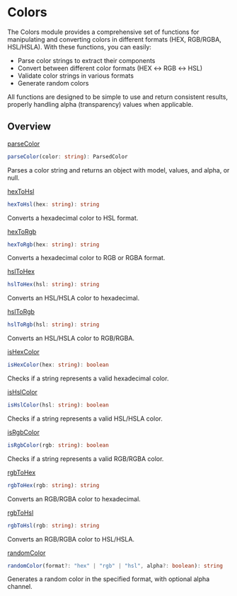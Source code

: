# Colors

The Colors module provides a comprehensive set of functions for manipulating and converting colors in different formats (HEX, RGB/RGBA, HSL/HSLA). With these functions, you can easily:

- Parse color strings to extract their components
- Convert between different color formats (HEX ↔ RGB ↔ HSL)
- Validate color strings in various formats
- Generate random colors

All functions are designed to be simple to use and return consistent results, properly handling alpha (transparency) values when applicable.

## Overview

[parseColor](./parseColor.md)
```typescript
parseColor(color: string): ParsedColor
```
Parses a color string and returns an object with model, values, and alpha, or null.

[hexToHsl](./hexToHsl.md)
```typescript
hexToHsl(hex: string): string
```
Converts a hexadecimal color to HSL format.

[hexToRgb](./hexToRgb.md)
```typescript
hexToRgb(hex: string): string
```
Converts a hexadecimal color to RGB or RGBA format.

[hslToHex](./hslToHex.md)
```typescript
hslToHex(hsl: string): string
```
Converts an HSL/HSLA color to hexadecimal.

[hslToRgb](./hslToRgb.md)
```typescript
hslToRgb(hsl: string): string
```
Converts an HSL/HSLA color to RGB/RGBA.

[isHexColor](./isHexColor.md)
```typescript
isHexColor(hex: string): boolean
```
Checks if a string represents a valid hexadecimal color.

[isHslColor](./isHslColor.md)
```typescript
isHslColor(hsl: string): boolean
```
Checks if a string represents a valid HSL/HSLA color.

[isRgbColor](./isRgbColor.md)
```typescript
isRgbColor(rgb: string): boolean
```
Checks if a string represents a valid RGB/RGBA color.

[rgbToHex](./rgbToHex.md)
```typescript
rgbToHex(rgb: string): string
```
Converts an RGB/RGBA color to hexadecimal.

[rgbToHsl](./rgbToHsl.md)
```typescript
rgbToHsl(rgb: string): string
```
Converts an RGB/RGBA color to HSL/HSLA.

[randomColor](./randomColor.md)
```typescript
randomColor(format?: "hex" | "rgb" | "hsl", alpha?: boolean): string
```
Generates a random color in the specified format, with optional alpha channel.
